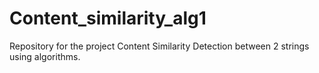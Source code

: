 # Content_similarity_alg1
Repository for the project Content Similarity Detection between 2 strings using algorithms.
